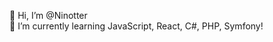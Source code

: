 👋 Hi, I’m @Ninotter
<br>
🌱 I’m currently learning JavaScript, React, C#, PHP, Symfony!

<!---
Ninotter/Ninotter is a ✨ special ✨ repository because its `README.md` (this file) appears on your GitHub profile.
You can click the Preview link to take a look at your changes.
--->

